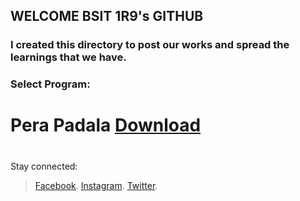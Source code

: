 ## WELCOME BSIT 1R9's GITHUB
### I created this directory to post our works and spread the learnings that we have.

### Select Program:
# Pera Padala [Download](https://github.com/Brrzzy/BSIT1R9/tree/Pera-Padala)
# 
# 
# 
# 
# 
# 
 Stay connected:
 >[Facebook](https://www.facebook.com/groups/179234956264495/).
 >[Instagram](https://instagram.com/me.brax).
 >[Twitter](https://twitter.com/brrzzy).
